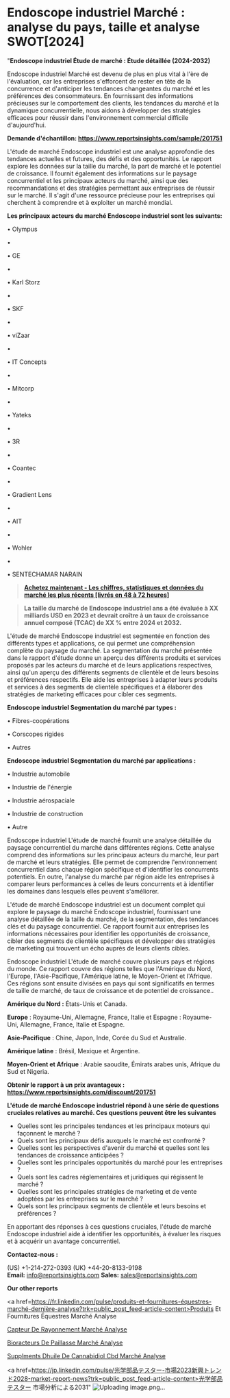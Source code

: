 # Endoscope industriel Marché : analyse du pays, taille et analyse SWOT[2024]

"<strong>Endoscope industriel Étude de marché : Étude détaillée (2024-2032)</strong>

Endoscope industriel Marché est devenu de plus en plus vital à l'ère de l'évaluation, car les entreprises s'efforcent de rester en tête de la concurrence et d'anticiper les tendances changeantes du marché et les préférences des consommateurs. En fournissant des informations précieuses sur le comportement des clients, les tendances du marché et la dynamique concurrentielle, nous aidons à développer des stratégies efficaces pour réussir dans l'environnement commercial difficile d'aujourd'hui.

<strong>Demande d'échantillon: <a href=https://www.reportsinsights.com/sample/201751>https://www.reportsinsights.com/sample/201751</a></strong>

L'étude de marché Endoscope industriel est une analyse approfondie des tendances actuelles et futures, des défis et des opportunités. Le rapport explore les données sur la taille du marché, la part de marché et le potentiel de croissance. Il fournit également des informations sur le paysage concurrentiel et les principaux acteurs du marché, ainsi que des recommandations et des stratégies permettant aux entreprises de réussir sur le marché. Il s'agit d'une ressource précieuse pour les entreprises qui cherchent à comprendre et à exploiter un marché mondial.

<strong>Les principaux acteurs du marché Endoscope industriel sont les suivants:</strong>

• Olympus

• 

• GE

• 

• Karl Storz

• 

• SKF

• 

• viZaar

• 

• IT Concepts

• 

• Mitcorp

• 

• Yateks

• 

• 3R

• 

• Coantec

• 

• Gradient Lens

• 

• AIT

• 

• Wohler

• 

• SENTECHAMAR NARAIN
<blockquote><a href=https://www.reportsinsights.com/buynow/201751><span style=text-decoration: underline;><strong>Achetez maintenant - Les chiffres, statistiques et données du marché les plus récents [livrés en 48 à 72 heures]</strong></span></a></blockquote>
<blockquote><span style=text-decoration: underline;><strong>La taille du marché de Endoscope industriel ans a été évaluée à XX milliards USD en 2023 et devrait croître à un taux de croissance annuel composé (TCAC) de XX % entre 2024 et 2032.</strong></span></blockquote>
L'étude de marché Endoscope industriel est segmentée en fonction des différents types et applications, ce qui permet une compréhension complète du paysage du marché. La segmentation du marché présentée dans le rapport d'étude donne un aperçu des différents produits et services proposés par les acteurs du marché et de leurs applications respectives, ainsi qu'un aperçu des différents segments de clientèle et de leurs besoins et préférences respectifs. Elle aide les entreprises à adapter leurs produits et services à des segments de clientèle spécifiques et à élaborer des stratégies de marketing efficaces pour cibler ces segments.

<strong>Endoscope industriel Segmentation du marché par types :</strong>

• Fibres-coopérations

• Corscopes rigides

• Autres

<strong>Endoscope industriel Segmentation du marché par applications :</strong>

• Industrie automobile

• Industrie de l'énergie

• Industrie aérospaciale

• Industrie de construction

• Autre

Endoscope industriel L'étude de marché fournit une analyse détaillée du paysage concurrentiel du marché dans différentes régions. Cette analyse comprend des informations sur les principaux acteurs du marché, leur part de marché et leurs stratégies. Elle permet de comprendre l'environnement concurrentiel dans chaque région spécifique et d'identifier les concurrents potentiels. En outre, l'analyse du marché par région aide les entreprises à comparer leurs performances à celles de leurs concurrents et à identifier les domaines dans lesquels elles peuvent s'améliorer.

L'étude de marché Endoscope industriel est un document complet qui explore le paysage du marché Endoscope industriel, fournissant une analyse détaillée de la taille du marché, de la segmentation, des tendances clés et du paysage concurrentiel. Ce rapport fournit aux entreprises les informations nécessaires pour identifier les opportunités de croissance, cibler des segments de clientèle spécifiques et développer des stratégies de marketing qui trouvent un écho auprès de leurs clients cibles.

Endoscope industriel L'étude de marché couvre plusieurs pays et régions du monde. Ce rapport couvre des régions telles que l'Amérique du Nord, l'Europe, l'Asie-Pacifique, l'Amérique latine, le Moyen-Orient et l'Afrique. Ces régions sont ensuite divisées en pays qui sont significatifs en termes de taille de marché, de taux de croissance et de potentiel de croissance..

<strong>Amérique du Nord :</strong> États-Unis et Canada.

<strong>Europe</strong> : Royaume-Uni, Allemagne, France, Italie et Espagne : Royaume-Uni, Allemagne, France, Italie et Espagne.

<strong>Asie-Pacifique</strong> : Chine, Japon, Inde, Corée du Sud et Australie.

<strong>Amérique latine</strong> : Brésil, Mexique et Argentine.

<strong>Moyen-Orient et Afrique</strong> : Arabie saoudite, Émirats arabes unis, Afrique du Sud et Nigeria.

<strong>Obtenir le rapport à un prix avantageux : <a href=https://www.reportsinsights.com/discount/201751>https://www.reportsinsights.com/discount/201751</a></strong>

<strong>L'étude de marché Endoscope industriel répond à une série de questions cruciales relatives au marché. Ces questions peuvent être les suivantes</strong>
<ul>
  <li>Quelles sont les principales tendances et les principaux moteurs qui façonnent le marché ?</li>
  <li>Quels sont les principaux défis auxquels le marché est confronté ?</li>
  <li>Quelles sont les perspectives d'avenir du marché et quelles sont les tendances de croissance anticipées ?</li>
  <li>Quelles sont les principales opportunités du marché pour les entreprises ?</li>
  <li>Quels sont les cadres réglementaires et juridiques qui régissent le marché ?</li>
  <li>Quelles sont les principales stratégies de marketing et de vente adoptées par les entreprises sur le marché ?</li>
  <li>Quels sont les principaux segments de clientèle et leurs besoins et préférences ?</li>
</ul>
En apportant des réponses à ces questions cruciales, l'étude de marché Endoscope industriel aide à identifier les opportunités, à évaluer les risques et à acquérir un avantage concurrentiel.

<strong>Contactez-nous :</strong>

(US) +1-214-272-0393
(UK) +44-20-8133-9198
<strong>Email:</strong> <a>info@reportsinsights.com</a>
<strong>Sales:</strong> <a>sales@reportsinsights.com</a>

<strong>Our other reports</strong>

<a href=https://fr.linkedin.com/pulse/produits-et-fournitures-équestres-marché-dernière-analyse?trk=public_post_feed-article-content>Produits Et Fournitures Équestres Marché Analyse</a>

<a href=https://www.linkedin.com/pulse/capteur-de-rayonnement-march%C3%A9informations-odebf/>Capteur De Rayonnement Marché Analyse</a>

<a href=https://www.linkedin.com/pulse/bior%C3%A9acteurs-de-paillasse-march%C3%A9-secteurs-jcuyf/>Bioracteurs De Paillasse Marché Analyse</a>

<a href=https://www.linkedin.com/pulse/suppl%C3%A9ments-dhuile-de-cannabidiol-cbd-march%C3%A9-yof8c/>Supplments Dhuile De Cannabidiol Cbd Marché Analyse</a>

<a href=https://jp.linkedin.com/pulse/光学部品テスター-市場2023新興トレンド2028-market-report-news?trk=public_post_feed-article-content>光学部品テスター 市場分析による2031</a>"
![Uploading image.png…]()
